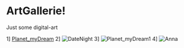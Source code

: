 # ArtGallerie!
Just some digital-art

1]
[Planet_myDream](https://github.com/user-attachments/assets/f60de089-e42e-476c-877e-0aa3dbee7544)
2]
![DateNight](https://github.com/user-attachments/assets/e7ff319c-87e0-404d-953d-2e5a053953f8)
3]
![Planet_myDream1](https://github.com/user-attachments/assets/a3c7c6f1-a422-438a-97b8-01631aeed4c4)
4]
![Anna](https://github.com/user-attachments/assets/29a327da-3a99-4bfc-a791-24898ba61a71)
